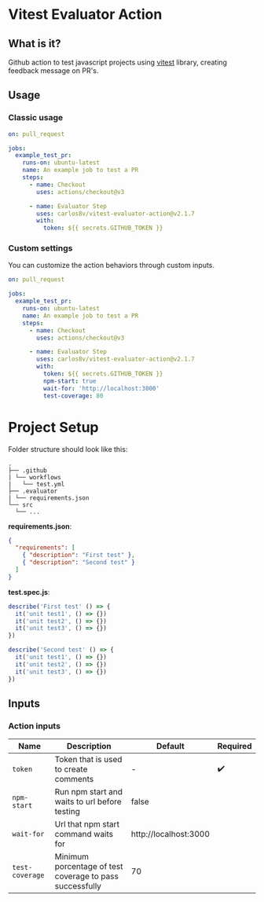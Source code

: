 # Vitest Evaluator Action

## What is it?
Github action to test javascript projects using [vitest](https://github.com/vitest-dev/vitest) library, creating feedback message on PR's.

## Usage

### Classic usage

```yml
on: pull_request

jobs:
  example_test_pr:
    runs-on: ubuntu-latest
    name: An example job to test a PR
    steps:
      - name: Checkout
        uses: actions/checkout@v3

      - name: Evaluator Step
        uses: carlos8v/vitest-evaluator-action@v2.1.7
        with:
          token: ${{ secrets.GITHUB_TOKEN }}
```

### Custom settings

You can customize the action behaviors through custom inputs.

```yml
on: pull_request

jobs:
  example_test_pr:
    runs-on: ubuntu-latest
    name: An example job to test a PR
    steps:
      - name: Checkout
        uses: actions/checkout@v3

      - name: Evaluator Step
        uses: carlos8v/vitest-evaluator-action@v2.1.7
        with:
          token: ${{ secrets.GITHUB_TOKEN }}
          npm-start: true
          wait-for: 'http://localhost:3000'
          test-coverage: 80
```

# Project Setup

Folder structure should look like this:

```
.
├── .github
| └── workflows
|   └── test.yml
├── .evaluator
| └── requirements.json
└── src
  └── ...
```

**requirements.json**:
```json
{
  "requirements": [
    { "description": "First test" },
    { "description": "Second test" }
  ]
}
```

**test.spec.js**:
```js
describe('First test' () => {
  it('unit test1', () => {})
  it('unit test2', () => {})
  it('unit test3', () => {})
})

describe('Second test' () => {
  it('unit test1', () => {})
  it('unit test2', () => {})
  it('unit test3', () => {})
})
```

## Inputs

### Action inputs

| Name | Description | Default | Required |
| --- | --- | --- | --- |
| `token` | Token that is used to create comments | - | :heavy_check_mark: |
| `npm-start` | Run npm start and waits to url before testing | false | |
| `wait-for` | Url that npm start command waits for | http://localhost:3000 | |
| `test-coverage` | Minimum porcentage of test coverage to pass successfully | 70 | |

